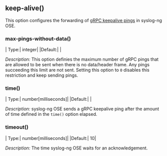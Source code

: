 ## keep-alive()

This option configures the forwarding of [gRPC keepalive pings](https://grpc.io/docs/guides/keepalive/) in syslog-ng OSE.

### max-pings-without-data()

|  Type:|      integer|
|Default:| |

*Description:* This option definies the maximum number of gRPC pings that are allowed to be sent when there is no data/header frame. Any pings succeeding this limit are not sent. Setting this option to `0` disables this restriction and keep sending pings.

### time()

|  Type:|      number[milliseconds]|
|Default:| |

*Description:* syslog-ng OSE sends a gRPC keepalive ping after the amount of time defined in the `time()` option elapsed.

### timeout()

|  Type:|      number[milliseconds]|
|Default:| 10|

*Description:* The time syslog-ng OSE waits for an acknowledgement.